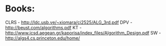 # Books:

CLRS - http://ldc.usb.ve/~xiomara/ci2525/ALG_3rd.pdf
DPV - http://beust.com/algorithms.pdf
KT - http://www.icsd.aegean.gr/kaporisa/index_files/Algorithm_Design.pdf
SW - http://algs4.cs.princeton.edu/home/
